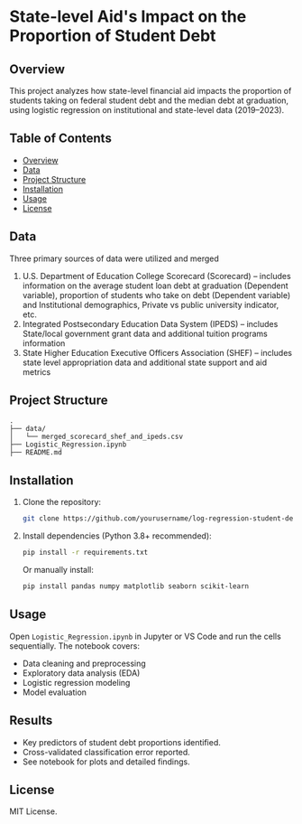 # State-level Aid's Impact on the Proportion of Student Debt

## Overview
This project analyzes how state-level financial aid impacts the proportion of students taking on federal student debt and the median debt at graduation, using logistic regression on institutional and state-level data (2019–2023).

## Table of Contents
- [Overview](#overview)
- [Data](#data)
- [Project Structure](#project-structure)
- [Installation](#installation)
- [Usage](#usage)
- [License](#license)

## Data
Three primary sources of data were utilized and merged 
1. U.S. Department of Education College Scorecard (Scorecard) – includes information on the average student loan debt at graduation (Dependent variable), proportion of students who take on debt (Dependent variable) and Institutional demographics, Private vs public university indicator, etc. 
2. Integrated Postsecondary Education Data System (IPEDS) – includes State/local government grant data and additional tuition programs information 
3. State Higher Education Executive Officers Association (SHEF) – includes state level appropriation data and additional state support and aid metrics 


## Project Structure
```
.
├── data/
│   └── merged_scorecard_shef_and_ipeds.csv
├── Logistic_Regression.ipynb
├── README.md
```

## Installation
1. Clone the repository:
   ```sh
   git clone https://github.com/yourusername/log-regression-student-debt-predictor.git
   ```
2. Install dependencies (Python 3.8+ recommended):
   ```sh
   pip install -r requirements.txt
   ```
   Or manually install:
   ```sh
   pip install pandas numpy matplotlib seaborn scikit-learn
   ```

## Usage
Open `Logistic_Regression.ipynb` in Jupyter or VS Code and run the cells sequentially. The notebook covers:
- Data cleaning and preprocessing
- Exploratory data analysis (EDA)
- Logistic regression modeling
- Model evaluation

## Results
- Key predictors of student debt proportions identified.
- Cross-validated classification error reported.
- See notebook for plots and detailed findings.

## License
MIT License.